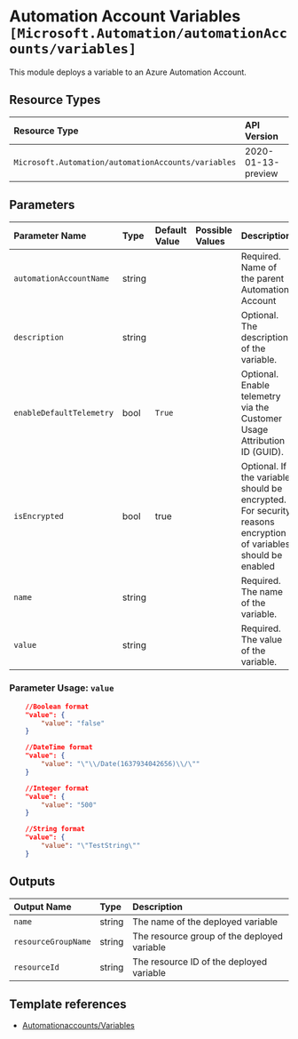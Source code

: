 # Automation Account Variables `[Microsoft.Automation/automationAccounts/variables]`

This module deploys a variable to an Azure Automation Account.

## Resource Types

| Resource Type | API Version |
| :-- | :-- |
| `Microsoft.Automation/automationAccounts/variables` | 2020-01-13-preview |

## Parameters

| Parameter Name | Type | Default Value | Possible Values | Description |
| :-- | :-- | :-- | :-- | :-- |
| `automationAccountName` | string |  |  | Required. Name of the parent Automation Account |
| `description` | string |  |  | Optional. The description of the variable. |
| `enableDefaultTelemetry` | bool | `True` |  | Optional. Enable telemetry via the Customer Usage Attribution ID (GUID). |
| `isEncrypted` | bool | true |  | Optional. If the variable should be encrypted. For security reasons encryption of variables should be enabled|
| `name` | string |  |  | Required. The name of the variable. |
| `value` | string |  |  | Required. The value of the variable. |

### Parameter Usage: `value`

```json
    //Boolean format
    "value": {
        "value": "false"
    }

    //DateTime format
    "value": {
        "value": "\"\\/Date(1637934042656)\\/\""
    }

    //Integer format
    "value": {
        "value": "500"
    }

    //String format
    "value": {
        "value": "\"TestString\""
    }
```

## Outputs

| Output Name | Type | Description |
| :-- | :-- | :-- |
| `name` | string | The name of the deployed variable |
| `resourceGroupName` | string | The resource group of the deployed variable |
| `resourceId` | string | The resource ID of the deployed variable |

## Template references

- [Automationaccounts/Variables](https://docs.microsoft.com/en-us/azure/templates/Microsoft.Automation/2020-01-13-preview/automationAccounts/variables)
